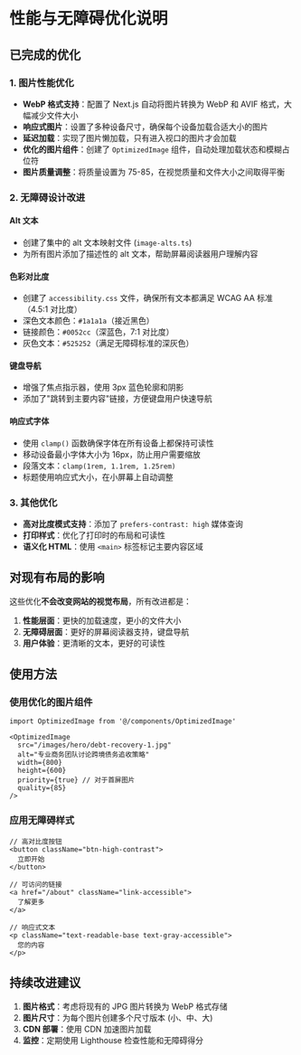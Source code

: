 # 性能与无障碍优化说明

## 已完成的优化

### 1. 图片性能优化

- **WebP 格式支持**：配置了 Next.js 自动将图片转换为 WebP 和 AVIF 格式，大幅减少文件大小
- **响应式图片**：设置了多种设备尺寸，确保每个设备加载合适大小的图片
- **延迟加载**：实现了图片懒加载，只有进入视口的图片才会加载
- **优化的图片组件**：创建了 `OptimizedImage` 组件，自动处理加载状态和模糊占位符
- **图片质量调整**：将质量设置为 75-85，在视觉质量和文件大小之间取得平衡

### 2. 无障碍设计改进

#### Alt 文本
- 创建了集中的 alt 文本映射文件 (`image-alts.ts`)
- 为所有图片添加了描述性的 alt 文本，帮助屏幕阅读器用户理解内容

#### 色彩对比度
- 创建了 `accessibility.css` 文件，确保所有文本都满足 WCAG AA 标准（4.5:1 对比度）
- 深色文本颜色：`#1a1a1a`（接近黑色）
- 链接颜色：`#0052cc`（深蓝色，7:1 对比度）
- 灰色文本：`#525252`（满足无障碍标准的深灰色）

#### 键盘导航
- 增强了焦点指示器，使用 3px 蓝色轮廓和阴影
- 添加了"跳转到主要内容"链接，方便键盘用户快速导航

#### 响应式字体
- 使用 `clamp()` 函数确保字体在所有设备上都保持可读性
- 移动设备最小字体大小为 16px，防止用户需要缩放
- 段落文本：`clamp(1rem, 1.1rem, 1.25rem)`
- 标题使用响应式大小，在小屏幕上自动调整

### 3. 其他优化

- **高对比度模式支持**：添加了 `prefers-contrast: high` 媒体查询
- **打印样式**：优化了打印时的布局和可读性
- **语义化 HTML**：使用 `<main>` 标签标记主要内容区域

## 对现有布局的影响

这些优化**不会改变网站的视觉布局**，所有改进都是：

1. **性能层面**：更快的加载速度，更小的文件大小
2. **无障碍层面**：更好的屏幕阅读器支持，键盘导航
3. **用户体验**：更清晰的文本，更好的可读性

## 使用方法

### 使用优化的图片组件

```tsx
import OptimizedImage from '@/components/OptimizedImage'

<OptimizedImage
  src="/images/hero/debt-recovery-1.jpg"
  alt="专业商务团队讨论跨境债务追收策略"
  width={800}
  height={600}
  priority={true} // 对于首屏图片
  quality={85}
/>
```

### 应用无障碍样式

```tsx
// 高对比度按钮
<button className="btn-high-contrast">
  立即开始
</button>

// 可访问的链接
<a href="/about" className="link-accessible">
  了解更多
</a>

// 响应式文本
<p className="text-readable-base text-gray-accessible">
  您的内容
</p>
```

## 持续改进建议

1. **图片格式**：考虑将现有的 JPG 图片转换为 WebP 格式存储
2. **图片尺寸**：为每个图片创建多个尺寸版本 (小、中、大)
3. **CDN 部署**：使用 CDN 加速图片加载
4. **监控**：定期使用 Lighthouse 检查性能和无障碍得分
